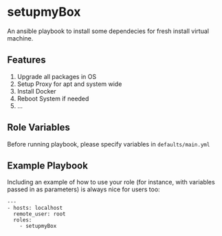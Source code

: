 setupmyBox
=========

An ansible playbook to install some dependecies for fresh install virtual machine.

Features
------------

1. Upgrade all packages in OS
2. Setup Proxy for apt and system wide
3. Install Docker
4. Reboot System if needed
5. ...


Role Variables
--------------

Before running playbook, please specify variables in `defaults/main.yml`


Example Playbook
----------------

Including an example of how to use your role (for instance, with variables passed in as parameters) is always nice for users too:

```
---
- hosts: localhost
  remote_user: root
  roles:
    - setupmyBox

```


